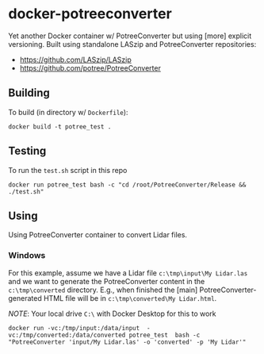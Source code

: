 docker-potreeconverter
======================

Yet another Docker container w/ PotreeConverter but using [more] explicit versioning.  Built using standalone LASzip and PotreeConverter repositories:

- https://github.com/LASzip/LASzip
- https://github.com/potree/PotreeConverter

Building
--------
To build (in directory w/ `Dockerfile`):

    docker build -t potree_test .

Testing
-------
To run the `test.sh` script in this repo

    docker run potree_test bash -c "cd /root/PotreeConverter/Release && ./test.sh"

Using
-----

Using PotreeConverter container to convert Lidar files.

### Windows
For this example, assume we have a Lidar file `c:\tmp\input\My Lidar.las` and we want to generate the PotreeConverter content in the `c:\tmp\converted` directory.  E.g., when finished the [main] PotreeConverter-generated HTML file will be in `c:\tmp\converted\My Lidar.html`.

*NOTE*: Your local drive `C:\` with Docker Desktop for this to work

    docker run -vc:/tmp/input:/data/input  -vc:/tmp/converted:/data/converted potree_test  bash -c "PotreeConverter 'input/My Lidar.las' -o 'converted' -p 'My Lidar'"


